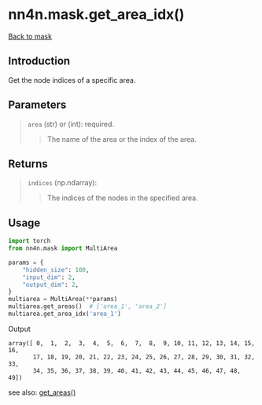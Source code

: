# nn4n.mask.get_area_idx()

[Back to mask](https://github.com/zhaozewang/NN4Neurosci/blob/main/docs/mask/index.md) </br>

## Introduction
Get the node indices of a specific area.

## Parameters
> `area` (str) or (int): required.
>> The name of the area or the index of the area.

## Returns
> `indices` (np.ndarray):
>> The indices of the nodes in the specified area.

## Usage
```python
import torch
from nn4n.mask import MultiArea

params = {
    "hidden_size": 100,
    "input_dim": 2,
    "output_dim": 2,
}
multiarea = MultiArea(**params)
multiarea.get_areas()  # ['area_1', 'area_2']
multiarea.get_area_idx('area_1')
```

Output
```
array([ 0,  1,  2,  3,  4,  5,  6,  7,  8,  9, 10, 11, 12, 13, 14, 15, 16,
       17, 18, 19, 20, 21, 22, 23, 24, 25, 26, 27, 28, 29, 30, 31, 32, 33,
       34, 35, 36, 37, 38, 39, 40, 41, 42, 43, 44, 45, 46, 47, 48, 49])
```

see also: [get_areas()]('https://github.com/zhaozewang/NN4Neurosci/blob/main/docs/mask/methods/get_areas.md')
